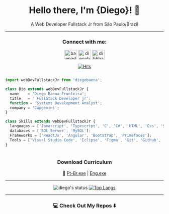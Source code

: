 <div align="center">

# Hello there, I'm {Diego}! 👋 
A Web Developer Fullstack Jr from São Paulo/Brazil

</div>

---
  
  
<h3 align="center">Connect with me:</h3>
<p align="center">
<a href="https://twitter.com/baenadih" target="blank"><img align="center" src="https://cdn.jsdelivr.net/npm/simple-icons@3.0.1/icons/twitter.svg" alt="baenadih" height="30" width="40" /></a>
<a href="https://linkedin.com/in/diegobaena" target="blank"><img align="center" src="https://cdn.jsdelivr.net/npm/simple-icons@3.0.1/icons/linkedin.svg" alt="diegobaena" height="30" width="40" /></a>
<a href="https://instagram.com/dihhbaena" target="blank"><img align="center" src="https://cdn.jsdelivr.net/npm/simple-icons@3.0.1/icons/instagram.svg" alt="dihhbaena" height="30" width="40" /></a>
</p>


<div align="center">


[![Hits](https://hits.seeyoufarm.com/api/count/incr/badge.svg?url=https%3A%2F%2Fgithub.com%2Fdiegobaena89&count_bg=%233D76C8&title_bg=%23555555&icon=&icon_color=%23E7E7E7&title=visits&edge_flat=false)](https://hits.seeyoufarm.com)


</div>

```javascript

import webDevFullstackJr from 'diegobaena';

class Bio extends webDevFullstackJr {
  name    = 'Diego Baena Fronteira';
  title   = ' FullStack Developer jr';
  function = 'Systems Development Analyst';
  company = 'Capgemini';
}

class Skills extends webDevFullstackJr {
  languages = ['Javascript', 'Typescript', 'C', 'C#', 'HTML', 'Css', 'Sass', 'Java', 'NodeJS'];
  databases = ['SQL Server', 'MySQL'];
  Frameworks = ['ReactJs', 'Angular', 'Bootstrap', 'Primefaces'];
  Tools = ['Visual Studio Code', 'Eclipse', 'Figma', 'Git', 'Github', 'Adobe XD', 'Semantic UI'];
}
  


```
<div align="center">

  ### **Download Curriculum**
  🔽  [Pt-Br.exe](https://drive.google.com/file/d/18iIRAZo_kw4X0bsv9sC-GrovtkVA1wKa/view?usp=sharing) |  [Eng.exe](https://drive.google.com/file/d/1O931vnfxBk7fN6pvAPZaSda4PE742ifq/view?usp=sharing) 


</div>


---
<div align="center">


![diego's status](https://github-readme-stats.vercel.app/api?username=diegobaena89&&theme=dark&show_show_icons=true) [![Top Langs](https://github-readme-stats.vercel.app/api/top-langs/?username=diegobaena89&langs_count=7&hide=html&theme=dark&layout=compact)](https://github.com/diegobaena89/github-readme-stats)


</div>

---

### <div align="center"> 💻 Check Out My Repos ⬇️ </div>
